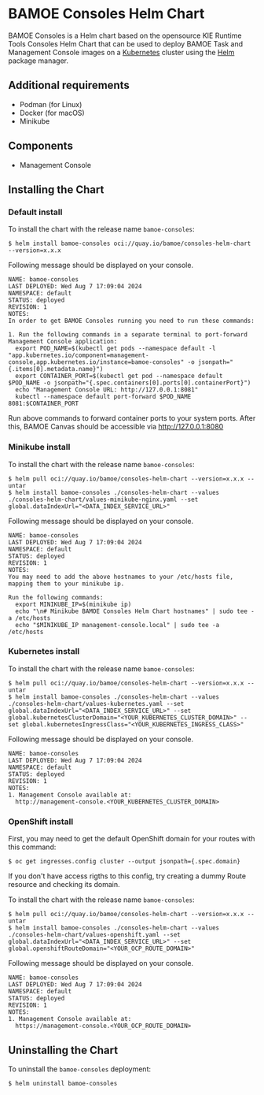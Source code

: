 # BAMOE Consoles Helm Chart

BAMOE Consoles is a Helm chart based on the opensource KIE Runtime Tools Consoles Helm Chart that can be used to deploy BAMOE Task and Management Console images on a [Kubernetes](https://kubernetes.io) cluster using the [Helm](https://helm.sh) package manager.

## Additional requirements

- Podman (for Linux)
- Docker (for macOS)
- Minikube

## Components

- Management Console

## Installing the Chart

### Default install

To install the chart with the release name `bamoe-consoles`:

```console
$ helm install bamoe-consoles oci://quay.io/bamoe/consoles-helm-chart --version=x.x.x
```

Following message should be displayed on your console.

```console
NAME: bamoe-consoles
LAST DEPLOYED: Wed Aug 7 17:09:04 2024
NAMESPACE: default
STATUS: deployed
REVISION: 1
NOTES:
In order to get BAMOE Consoles running you need to run these commands:

1. Run the following commands in a separate terminal to port-forward Management Console application:
  export POD_NAME=$(kubectl get pods --namespace default -l "app.kubernetes.io/component=management-console,app.kubernetes.io/instance=bamoe-consoles" -o jsonpath="{.items[0].metadata.name}")
  export CONTAINER_PORT=$(kubectl get pod --namespace default $POD_NAME -o jsonpath="{.spec.containers[0].ports[0].containerPort}")
  echo "Management Console URL: http://127.0.0.1:8081"
  kubectl --namespace default port-forward $POD_NAME 8081:$CONTAINER_PORT
```

Run above commands to forward container ports to your system ports. After this, BAMOE Canvas should be accessible via http://127.0.0.1:8080

### Minikube install

To install the chart with the release name `bamoe-consoles`:

```console
$ helm pull oci://quay.io/bamoe/consoles-helm-chart --version=x.x.x --untar
$ helm install bamoe-consoles ./consoles-helm-chart --values ./consoles-helm-chart/values-minikube-nginx.yaml --set global.dataIndexUrl="<DATA_INDEX_SERVICE_URL>"
```

Following message should be displayed on your console.

```console
NAME: bamoe-consoles
LAST DEPLOYED: Wed Aug 7 17:09:04 2024
NAMESPACE: default
STATUS: deployed
REVISION: 1
NOTES:
You may need to add the above hostnames to your /etc/hosts file, mapping them to your minikube ip.

Run the following commands:
  export MINIKUBE_IP=$(minikube ip)
  echo "\n# Minikube BAMOE Consoles Helm Chart hostnames" | sudo tee -a /etc/hosts
  echo "$MINIKUBE_IP management-console.local" | sudo tee -a /etc/hosts
```

### Kubernetes install

To install the chart with the release name `bamoe-consoles`:

```console
$ helm pull oci://quay.io/bamoe/consoles-helm-chart --version=x.x.x --untar
$ helm install bamoe-consoles ./consoles-helm-chart --values ./consoles-helm-chart/values-kubernetes.yaml --set global.dataIndexUrl="<DATA_INDEX_SERVICE_URL>" --set global.kubernetesClusterDomain="<YOUR_KUBERNETES_CLUSTER_DOMAIN>" --set global.kubernetesIngressClass="<YOUR_KUBERNETES_INGRESS_CLASS>"
```

Following message should be displayed on your console.

```console
NAME: bamoe-consoles
LAST DEPLOYED: Wed Aug 7 17:09:04 2024
NAMESPACE: default
STATUS: deployed
REVISION: 1
NOTES:
1. Management Console available at:
  http://management-console.<YOUR_KUBERNETES_CLUSTER_DOMAIN>
```

### OpenShift install

First, you may need to get the default OpenShift domain for your routes with this command:

```console
$ oc get ingresses.config cluster --output jsonpath={.spec.domain}
```

If you don't have access rigths to this config, try creating a dummy Route resource and checking its domain.

To install the chart with the release name `bamoe-consoles`:

```console
$ helm pull oci://quay.io/bamoe/consoles-helm-chart --version=x.x.x --untar
$ helm install bamoe-consoles ./consoles-helm-chart --values ./consoles-helm-chart/values-openshift.yaml --set global.dataIndexUrl="<DATA_INDEX_SERVICE_URL>" --set global.openshiftRouteDomain="<YOUR_OCP_ROUTE_DOMAIN>"
```

Following message should be displayed on your console.

```console
NAME: bamoe-consoles
LAST DEPLOYED: Wed Aug 7 17:09:04 2024
NAMESPACE: default
STATUS: deployed
REVISION: 1
NOTES:
1. Management Console available at:
  https://management-console.<YOUR_OCP_ROUTE_DOMAIN>
```

## Uninstalling the Chart

To uninstall the `bamoe-consoles` deployment:

```console
$ helm uninstall bamoe-consoles
```
